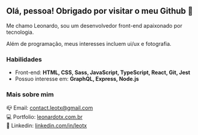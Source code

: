 ## Olá, pessoa! Obrigado por visitar o meu Github 👋

Me chamo Leonardo, sou um desenvolvedor front-end apaixonado por tecnologia.

Além de programação, meus interesses incluem ui/ux e fotografia.

### Habilidades
- Front-end: **HTML, CSS, Sass, JavaScript, TypeScript, React, Git, Jest**
- Possuo interesse em: **GraphQL, Express, Node.js**

### Mais sobre mim
📪 Email: <a href="mailto:contact.leotx@gmail.com.br/" target="_blank">contact.leotx@gmail.com</a>\
💻 Portfolio: <a href="https://leonardotx.com.br" target="_blank">leonardotx.com.br</a>\
💼 Linkedin: <a href="https://www.linkedin.com/in/leotx/" target="_blank">linkedin.com/in/leotx</a>
